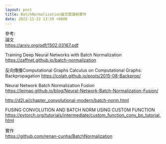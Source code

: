 ```yaml
---
layout: post
title: BatchNormalization論文閱讀與實作
date: 2022-11-22 13:59 +0800
---
```






參考:  
論文  
https://arxiv.org/pdf/1502.03167.pdf  


Training Deep Neural Networks with Batch Normalization
https://zaffnet.github.io/batch-normalization

反向傳播Computational Graphs
Calculus on Computational Graphs: Backpropagation
https://colah.github.io/posts/2015-08-Backprop/

Neural Network Batch Normalization Fusion
https://leimao.github.io/blog/Neural-Network-Batch-Normalization-Fusion/

http://d2l.ai/chapter_convolutional-modern/batch-norm.html

FUSING CONVOLUTION AND BATCH NORM USING CUSTOM FUNCTION
https://pytorch.org/tutorials/intermediate/custom_function_conv_bn_tutorial.html

實作  
https://github.com/renan-cunha/BatchNormalization  